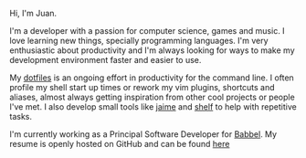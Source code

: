 Hi, I'm Juan.

I'm a developer with a passion for computer science, games and music. I love
learning new things, specially programming languages. I'm very enthusiastic
about productivity and I'm always looking for ways to make my development
environment faster and easier to use.

My [dotfiles](https://github.com/juanibiapina/dotfiles) is an ongoing effort in
productivity for the command line. I often profile my shell start up times or
rework my vim plugins, shortcuts and aliases, almost always getting inspiration
from other cool projects or people I've met. I also develop small tools like
[jaime](https://github.com/juanibiapina/jaime) and
[shelf](https://github.com/juanibiapina/shelf) to help with repetitive tasks.
 
I'm currently working as a Principal Software Developer for
[Babbel](https://www.babbel.com). My resume is openly hosted on GitHub and can be found
[here](https://github.com/juanibiapina/resume)
